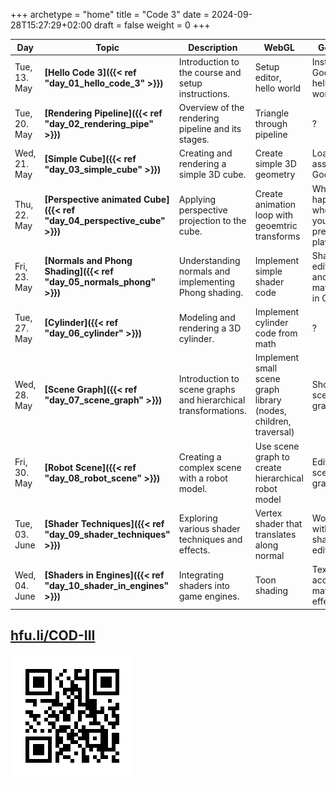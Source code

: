 +++
archetype = "home"
title = "Code 3"
date = 2024-09-28T15:27:29+02:00
draft = false
weight = 0
+++



|Day            | Topic                         | Description       | WebGL | Godot |
|---            |---                            |---                | ---   | --- |
|Tue, 13. May   | **[Hello Code 3]({{< ref "day_01_hello_code_3" >}})**    | Introduction to the course and setup instructions. | Setup editor, hello world | Install Godot, hello world |
|Tue, 20. May   | **[Rendering Pipeline]({{< ref "day_02_rendering_pipe" >}})**    | Overview of the rendering pipeline and its stages. | Triangle through pipeline | ? |
|Wed, 21. May   | **[Simple Cube]({{< ref "day_03_simple_cube" >}})**    | Creating and rendering a simple 3D cube. | Create simple 3D geometry | Loading assets in Godot |
|Thu, 22. May   | **[Perspective animated Cube]({{< ref "day_04_perspective_cube" >}})**    | Applying perspective projection to the cube. | Create animation loop with geoemtric transforms | What happens when you press play |
|Fri, 23. May   | **[Normals and Phong Shading]({{< ref "day_05_normals_phong" >}})**    | Understanding normals and implementing Phong shading. | Implement simple shader code | Shader editor and materials in Godot |
|Tue, 27. May   | **[Cylinder]({{< ref "day_06_cylinder" >}})**    | Modeling and rendering a 3D cylinder. | Implement cylinder code from math | ? |
|Wed, 28. May   | **[Scene Graph]({{< ref "day_07_scene_graph" >}})**    | Introduction to scene graphs and hierarchical transformations. | Implement small scene graph library (nodes, children, traversal) | Show scene graph |
|Fri, 30. May   | **[Robot Scene]({{< ref "day_08_robot_scene" >}})**    | Creating a complex scene with a robot model. | Use scene graph to create hierarchical robot model | Edit scene graph |
|Tue, 03. June  | **[Shader Techniques]({{< ref "day_09_shader_techniques" >}})**    | Exploring various shader techniques and effects. | Vertex shader that translates along normal | Working with shader editor |
|Wed, 04. June  | **[Shaders in Engines]({{< ref "day_10_shader_in_engines" >}})**    | Integrating shaders into game engines. | Toon shading | Texture access, material effects |


## [hfu.li/COD-III](https://hfu.li/COD-III)

![QR-Code](./QR-hfu-li-COD-III.svg)
